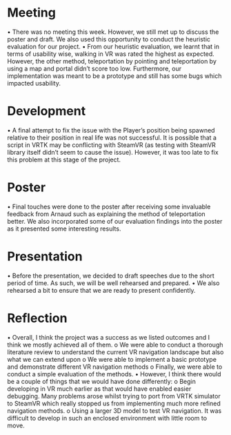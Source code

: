 # Meeting

•	There was no meeting this week. However, we still met up to discuss the poster and draft. We also used this opportunity to conduct the heuristic evaluation for our project. 
•	From our heuristic evaluation, we learnt that in terms of usability wise, walking in VR was rated the highest as expected. However, the other method, teleportation by pointing and teleportation by using a map and portal didn’t score too low. Furthermore, our implementation was meant to be a prototype and still has some bugs which impacted usability.


# Development
•	A final attempt to fix the issue with the Player’s position being spawned relative to their position in real life was not successful. It is possible that a script in VRTK may be conflicting with SteamVR (as testing with SteamVR library itself didn’t seem to cause the issue). However, it was too late to fix this problem at this stage of the project. 
# Poster
•	Final touches were done to the poster after receiving some invaluable feedback from Arnaud such as explaining the method of teleportation better. We also incorporated some of our evaluation findings into the poster as it presented some interesting results.
# Presentation
•	Before the presentation, we decided to draft speeches due to the short period of time. As such, we will be well rehearsed and prepared. 
•	We also rehearsed a bit to ensure that we are ready to present confidently. 

# Reflection
•	Overall, I think the project was a success as we listed outcomes and I think we mostly achieved all of them. 
o	We were able to conduct a thorough literature review to understand the current VR navigation landscape but also what we can extend upon
o	We were able to implement a basic prototype and demonstrate different VR navigation methods
o	 Finally, we were able to conduct a simple evaluation of the methods. 
•	However, I think there would be a couple of things that we would have done differently:
o	Begin developing in VR much earlier as that would have enabled easier debugging. Many problems arose whilst trying to port from VRTK simulator to SteamVR which really stopped us from implementing much more refined navigation methods. 
o	Using a larger 3D model to test VR navigation. It was difficult to develop in such an enclosed environment with little room to move. 

